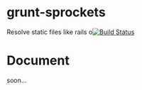 grunt-sprockets
===============

Resolve static files like rails
o[![Build Status](https://travis-ci.org/ysugimoto/grunt-sprockets.png?branch=master)](https://travis-ci.org/ysugimoto/grunt-sprockets)

Document
==============
soon...
